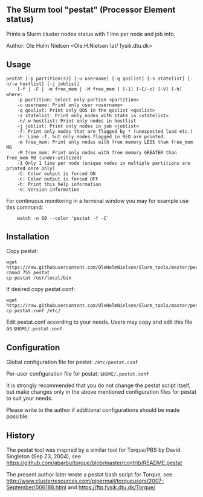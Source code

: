 The Slurm tool "pestat" (Processor Element status)
--------------------------------------------------

Prints a Slurm cluster nodes status with 1 line per node and job info.

Author: Ole Holm Nielsen <Ole.H.Nielsen \at/ fysik.dtu.dk>

Usage
-----

```
pestat [-p partition(s)] [-u username] [-q qoslist] [-s statelist] [-n/-w hostlist] [-j joblist]
	[-f | -F | -m free_mem | -M free_mem ] [-1] [-C/-c] [-V] [-h]
where:
	-p partition: Select only partion <partition>
	-u username: Print only user <username> 
	-q qoslist: Print only QOS in the qoslist <qoslist>
	-s statelist: Print only nodes with state in <statelist> 
	-n/-w hostlist: Print only nodes in hostlist
	-j joblist: Print only nodes in job <joblist>
	-f: Print only nodes that are flagged by * (unexpected load etc.)
	-F: Line -f, but only nodes flagged in RED are printed.
	-m free_mem: Print only nodes with free memory LESS than free_mem MB
	-M free_mem: Print only nodes with free memory GREATER than free_mem MB (under-utilized)
	-1 Only 1 line per node (unique nodes in multiple partitions are printed once only)
	-C: Color output is forced ON
	-c: Color output is forced OFF
	-h: Print this help information
	-V: Version information
```

For continuous monitoring in a terminal window you may for example use this command:

```
	watch -n 60 --color 'pestat -f -C'
```

Installation
------------

Copy pestat:

```
wget https://raw.githubusercontent.com/OleHolmNielsen/Slurm_tools/master/pestat/pestat
chmod 755 pestat
cp pestat /usr/local/bin
```

If desired copy pestat.conf:

```
wget https://raw.githubusercontent.com/OleHolmNielsen/Slurm_tools/master/pestat/pestat.conf
cp pestat.conf /etc/
```

Edit pestat.conf according to your needs.
Users may copy and edit this file as ```$HOME/.pestat.conf```.

Configuration
-------------

Global configuration file for pestat: ```/etc/pestat.conf```

Per-user configuration file for pestat: ```$HOME/.pestat.conf```

It is strongly recommended that you do not change the pestat script itself,
but make changes only in the above mentioned configuration files for pestat
to suit your needs.

Please write to the author if additional configurations should be made possible.

History
-------

The pestat tool was inspired by a similar tool for Torque/PBS by David Singleton (Sep 23, 2004),
see https://github.com/abarbu/torque/blob/master/contrib/README.pestat

The present author later wrote a pestat bash script for Torque, see
http://www.clusterresources.com/pipermail/torqueusers/2007-September/006188.html
and https://ftp.fysik.dtu.dk/Torque/
